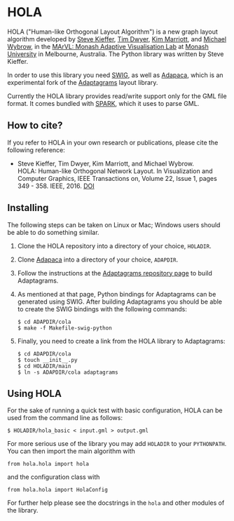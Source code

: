 HOLA
====

HOLA ("Human-like Orthogonal Layout Algorithm") is a new graph layout algorithm
developed by [Steve Kieffer][sk], [Tim Dwyer][td], [Kim Marriott][km], and
[Michael Wybrow][mw], in the
[MArVL: Monash Adaptive Visualisation Lab][marvl] at
[Monash University][monash] in Melbourne, Australia.
The Python library was written by Steve Kieffer.

In order to use this library you need
[SWIG][swig], as well as
[Adapaca][adapaca], which is an experimental fork of the
[Adaptagrams][adaptagrams] layout library.

Currently the HOLA library provides read/write support only for the GML
file format. It comes bundled with [SPARK][spark], which it uses to parse GML.


How to cite?
------------

If you refer to HOLA in your own research or publications, please cite 
the following reference:

 *  Steve Kieffer, Tim Dwyer, Kim Marriott, and Michael Wybrow.  
    HOLA: Human-like Orthogonal Network Layout.
    In Visualization and Computer Graphics, IEEE Transactions on,
    Volume 22, Issue 1, pages 349 - 358. IEEE, 2016. [DOI][doi]


Installing
----------

The following steps can be taken on Linux or Mac; Windows users should be able
to do something similar.

 1. Clone the HOLA repository into a directory of your choice,
    `HOLADIR`.

 2. Clone [Adapaca][adapaca] into a directory of your choice,
    `ADAPDIR`.

 3. Follow the instructions at the [Adaptagrams repository page][adaptagrams]
    to build Adaptagrams.

 4. As mentioned at that page, Python bindings for Adaptagrams can be
    generated using SWIG. After building Adaptagrams you should be able
    to create the SWIG bindings with the following commands:

        $ cd ADAPDIR/cola
        $ make -f Makefile-swig-python

 5. Finally, you need to create a link from the HOLA library to Adaptagrams:

        $ cd ADAPDIR/cola
        $ touch __init__.py
        $ cd HOLADIR/main
        $ ln -s ADAPDIR/cola adaptagrams


Using HOLA
----------

For the sake of running a quick test with basic configuration, HOLA can be used
from the command line as follows:

    $ HOLADIR/hola_basic < input.gml > output.gml

For more serious use of the library you may add `HOLADIR` to your `PYTHONPATH`.
You can then import the main algorithm with

    from hola.hola import hola

and the configuration class with

    from hola.hola import HolaConfig

For further help please see the docstrings in the `hola` and other
modules of the library.


[adaptagrams]: https://github.com/mjwybrow/adaptagrams/
[adapaca]: https://github.com/skieffer/adapaca
[marvl]: http://marvl.infotech.monash.edu.au/
[monash]: http://www.infotech.monash.edu.au/about/schools/caulfield/
[td]: http://marvl.infotech.monash.edu/~dwyer/
[km]: http://www.csse.monash.edu.au/~marriott/
[mw]: http://www.csse.monash.edu.au/~mwybrow/
[sk]: http://skieffer.info
[spark]: http://pages.cpsc.ucalgary.ca/~aycock/spark/
[swig]: http://www.swig.org/
[doi]:http://dx.doi.org/10.1109/TVCG.2015.2467451

